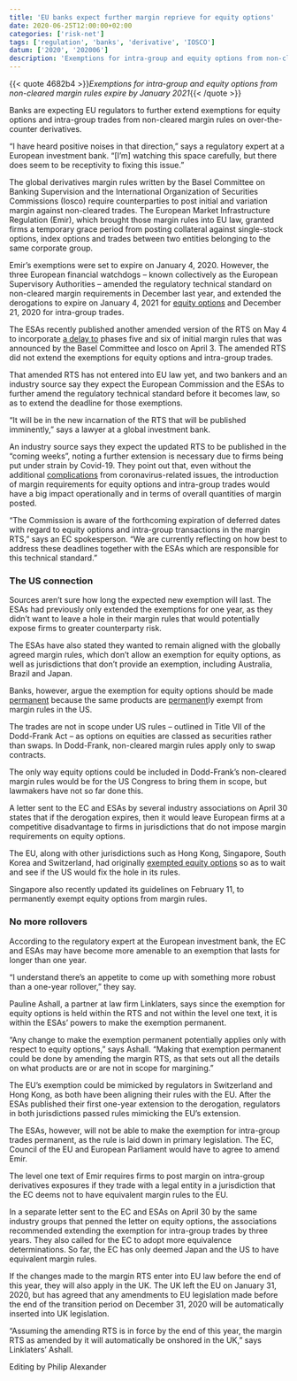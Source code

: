 ```yaml
---
title: 'EU banks expect further margin reprieve for equity options'
date: 2020-06-25T12:00:00+02:00
categories: ['risk-net']
tags: ['regulation', 'banks', 'derivative', 'IOSCO']
datum: ['2020', '202006']
description: 'Exemptions for intra-group and equity options from non-cleared margin rules expire by January 2021'
---
```


{{< quote 4682b4 >}}_Exemptions for intra-group and equity options from non-cleared margin rules expire by January 2021_{{< /quote >}}

Banks are expecting EU regulators to further extend exemptions for equity options and intra-group trades from non-cleared margin rules on over-the-counter derivatives.

“I have heard positive noises in that direction,” says a regulatory expert at a European investment bank. “[I’m] watching this space carefully, but there does seem to be receptivity to fixing this issue.”

The global derivatives margin rules written by the Basel Committee on Banking Supervision and the International Organization of Securities Commissions (Iosco) require counterparties to post initial and variation margin against non-cleared trades. The European Market Infrastructure Regulation (Emir), which brought those margin rules into EU law, granted firms a temporary grace period from posting collateral against single-stock options, index options and trades between two entities belonging to the same corporate group.

Emir’s exemptions were set to expire on January 4, 2020. However, the three European financial watchdogs – known collectively as the European Supervisory Authorities – amended the regulatory technical standard on non-cleared margin requirements in December last year, and extended the derogations to expire on January 4, 2021 for [equity options](https://www.risk.net/regulation/7207211/eu-to-grant-last-minute-margin-reprieve-for-equity-options) and December 21, 2020 for intra-group trades.

The ESAs recently published another amended version of the RTS on May 4 to incorporate [a delay to](https://www.risk.net/derivatives/7529396/delay-to-im-calculation-window-leaves-some-exasperated) phases five and six of initial margin rules that was announced by the Basel Committee and Iosco on April 3. The amended RTS did not extend the exemptions for equity options and intra-group trades.

That amended RTS has not entered into EU law yet, and two bankers and an industry source say they expect the European Commission and the ESAs to further amend the regulatory technical standard before it becomes law, so as to extend the deadline for those exemptions.

“It will be in the new incarnation of the RTS that will be published imminently,” says a lawyer at a global investment bank.

An industry source says they expect the updated RTS to be published in the “coming weeks”, noting a further extension is necessary due to firms being put under strain by Covid-19. They point out that, even without the additional [complications](https://www.risk.net/derivatives/7550641/blts-and-glitchy-wi-fi-lockdown-life-for-fx-execs) from coronavirus-related issues, the introduction of margin requirements for equity options and intra-group trades would have a big impact operationally and in terms of overall quantities of margin posted.

“The Commission is aware of the forthcoming expiration of deferred dates with regard to equity options and intra-group transactions in the margin RTS,” says an EC spokesperson. “We are currently reflecting on how best to address these deadlines together with the ESAs which are responsible for this technical standard.”

### The US connection

Sources aren’t sure how long the expected new exemption will last. The ESAs had previously only extended the exemptions for one year, as they didn’t want to leave a hole in their margin rules that would potentially expose firms to greater counterparty risk.

The ESAs have also stated they wanted to remain aligned with the globally agreed margin rules, which don’t allow an exemption for equity options, as well as jurisdictions that don’t provide an exemption, including Australia, Brazil and Japan.

Banks, however, argue the exemption for equity options should be made [permanent](https://www.risk.net/regulation/7236086/eu-gives-one-year-margin-reprieve-on-equity-options) because the same products are [permanent](https://www.risk.net/regulation/7236086/eu-gives-one-year-margin-reprieve-on-equity-options)ly exempt from margin rules in the US.

The trades are not in scope under US rules – outlined in Title VII of the Dodd-Frank Act – as options on equities are classed as securities rather than swaps. In Dodd-Frank, non-cleared margin rules apply only to swap contracts.

The only way equity options could be included in Dodd-Frank’s non-cleared margin rules would be for the US Congress to bring them in scope, but lawmakers have not so far done this.

A letter sent to the EC and ESAs by several industry associations on April 30 states that if the derogation expires, then it would leave European firms at a competitive disadvantage to firms in jurisdictions that do not impose margin requirements on equity options.

The EU, along with other jurisdictions such as Hong Kong, Singapore, South Korea and Switzerland, had originally [exempted equity options](https://www.risk.net/regulation/6802961/eu-banks-seek-last-minute-margin-reprieve-for-equity-options) so as to wait and see if the US would fix the hole in its rules.

Singapore also recently updated its guidelines on February 11, to permanently exempt equity options from margin rules.

### No more rollovers

According to the regulatory expert at the European investment bank, the EC and ESAs may have become more amenable to an exemption that lasts for longer than one year.

“I understand there’s an appetite to come up with something more robust than a one-year rollover,” they say.

Pauline Ashall, a partner at law firm Linklaters, says since the exemption for equity options is held within the RTS and not within the level one text, it is within the ESAs’ powers to make the exemption permanent.

“Any change to make the exemption permanent potentially applies only with respect to equity options,” says Ashall. “Making that exemption permanent could be done by amending the margin RTS, as that sets out all the details on what products are or are not in scope for margining.”

The EU’s exemption could be mimicked by regulators in Switzerland and Hong Kong, as both have been aligning their rules with the EU. After the ESAs published their first one-year extension to the derogation, regulators in both jurisdictions passed rules mimicking the EU’s extension.

The ESAs, however, will not be able to make the exemption for intra-group trades permanent, as the rule is laid down in primary legislation. The EC, Council of the EU and European Parliament would have to agree to amend Emir.

The level one text of Emir requires firms to post margin on intra-group derivatives exposures if they trade with a legal entity in a jurisdiction that the EC deems not to have equivalent margin rules to the EU.

In a separate letter sent to the EC and ESAs on April 30 by the same industry groups that penned the letter on equity options, the associations recommended extending the exemption for intra-group trades by three years. They also called for the EC to adopt more equivalence determinations. So far, the EC has only deemed Japan and the US to have equivalent margin rules.

If the changes made to the margin RTS enter into EU law before the end of this year, they will also apply in the UK. The UK left the EU on January 31, 2020, but has agreed that any amendments to EU legislation made before the end of the transition period on December 31, 2020 will be automatically inserted into UK legislation.

“Assuming the amending RTS is in force by the end of this year, the margin RTS as amended by it will automatically be onshored in the UK,” says Linklaters’ Ashall.

Editing by Philip Alexander

